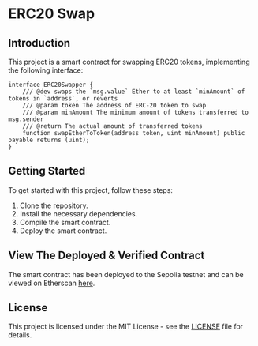 # ERC20 Swap

## Introduction

This project is a smart contract for swapping ERC20 tokens, implementing the following interface:

```solidity
interface ERC20Swapper {
    /// @dev swaps the `msg.value` Ether to at least `minAmount` of tokens in `address`, or reverts
    /// @param token The address of ERC-20 token to swap
    /// @param minAmount The minimum amount of tokens transferred to msg.sender
    /// @return The actual amount of transferred tokens
    function swapEtherToToken(address token, uint minAmount) public payable returns (uint);
}
```

## Getting Started

To get started with this project, follow these steps:

1. Clone the repository.
2. Install the necessary dependencies.
3. Compile the smart contract.
4. Deploy the smart contract.

## View The Deployed & Verified Contract

The smart contract has been deployed to the Sepolia testnet and can be viewed on Etherscan [here](https://sepolia.etherscan.io/address/0xdb13331431c402cff33bc46dbb68cafae92c443c#code).

## License

This project is licensed under the MIT License - see the [LICENSE](LICENSE) file for details.
